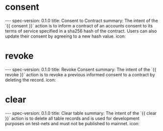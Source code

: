<h1 class="contract">consent</h1>
---
spec-version: 0.1.0
title: Consent to Contract
summary: The intent of the `{{ consent }}` action is to inform a contract of an accounts consent to its terms of service specified in a sha256 hash of the contract. Users can also update their consent by agreeing to a new hash value.
icon:

<h1 class="contract">revoke</h1>
---
spec-version: 0.1.0
title: Revoke Consent
summary: The intent of the `{{ revoke }}` action is to revoke a previous informed consent to a contract by deleting the record.
icon:

<h1 class="contract">clear</h1>
---
spec-version: 0.1.0
title: Clear table
summary: The intent of the `{{ clear }}` action is to delete all table records and is used for development purposes on test-nets and must not be published to mainnet.
icon:
